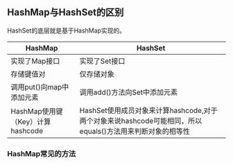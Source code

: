 ## HashMap与HashSet的区别
HashSet的底层就是基于HashMap实现的。

HashMap|HashSet
----|----
实现了Map接口|实现了Set接口
存储键值对|仅存储对象
调用put()向map中添加元素|调用add()方法向Set中添加元素
HashMap使用键（Key）计算hashcode|HashSet使用成员对象来计算hashcode,对于两个对象来说hashcode可能相同，所以equals()方法用来判断对象的相等性

### HashMap常见的方法
